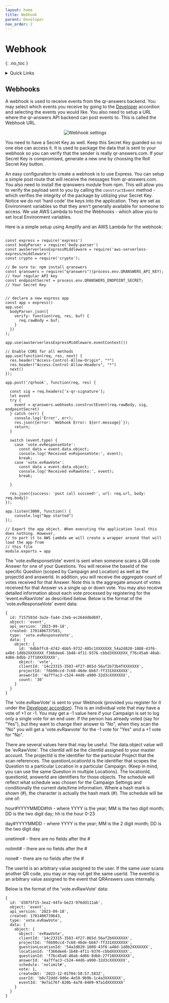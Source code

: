 ```yaml
---
layout: home
title: Webhook
parent: Developer
nav_order: 2
---
```


<div class="sticky-gotop">
<span class="inline-icon"><i class="fa-solid fa-arrow-up"></i></span>
</div>

# Webhook
{: .no_toc }

<div class="sticky-gotop">
<span class="inline-icon"><i class="fa-solid fa-arrow-up"></i></span>
</div>
<div class="sticky-right">
<details markdown="block">
  <summary>
    Quick Links
  </summary>
  {: .text-delta }
- Quick Links
{: toc}
</details>
</div>

## Webhooks
A webhook is used to receive events from the qr-answers backend.  You may select which events you receive by going to the [Developer](../menu/home_menu.html#developer) accordion and selecting the events you would like.  You also need to setup a URL where the qr-answers API backend can post events to.  This is called the Webhook URL.

  <p align="center" class="screen-shot">
  <img class="image-border-qr" alt="Webhook settings" src="../../assets/images/webhook_settings.png">
  </p>

You need to have a Secret Key as well.  Keep this Secret Key guarded so no one else can access it.  It is used to package the data that is sent to your webhook so you can verify that the sender is really qr-answers.com.   If your Secret Key is compromised, generate a new one by choosing the <span class="inline-button">Roll Secret Key</span> button.

An easy configuraiton to create a webhook is to use Express.  You can setup a simple post route that will receive the messages from qr-answers.com.  You also need to install the qranswers module from npm.  This will allow you to verify the payload sent to you by calling the ```constructEvent``` method - which verifies the integrity of the package by utilizing your Secret Key.  Notice we do not 'hard code' the keys into the application.  They are set as Environment variables so that they aren't generally available for someone to access.  We use AWS Lambda to host the Webhooks - which allow you to set local Environment variables.

Here is a simple setup using Amplify and an AWS Lambda for the webhook:

```

const express = require('express')
const bodyParser = require('body-parser')
const awsServerlessExpressMiddleware = require('aws-serverless-express/middleware')
const crypto = require('crypto');

// Be sure to: npm install qranswers
const qranswers = require("qranswers")(process.env.QRANSWERS_API_KEY);      // Your regular API key
const endpointSecret = process.env.QRANSWERS_ENDPOINT_SECRET;               // Your Secret Key


// declare a new express app
const app = express()
app.use(
  bodyParser.json({
    verify: function(req, res, buf) {
      req.rawBody = buf;
    }
  })
);

app.use(awsServerlessExpressMiddleware.eventContext())

// Enable CORS for all methods
app.use(function(req, res, next) {
  res.header("Access-Control-Allow-Origin", "*")
  res.header("Access-Control-Allow-Headers", "*")
  next()
});

app.post('/qrhook', function(req, res) {

  const sig = req.headers['x-qr-signature'];
  let event
  try {
    event = qranswers.webhooks.constructEvent(req.rawBody, sig, endpointSecret)
  } catch (err) {
    console.log('Error', err);
    res.json({error: `Webhook Error: ${err.message}`});
    return;
  }

  switch (event.type) {
    case 'vote.evResponseVote':
      const data = event.data.object;
      console.log('Received evRsponseVote:', event);
      break;
    case 'vote.evRawVote':
      const data = event.data.object;
      console.log('Received evRawVote:', event);
      break;

  }

  res.json({success: 'post call succeed!', url: req.url, body: req.body})
});

app.listen(3000, function() {
    console.log("App started")
});

// Export the app object. When executing the application local this does nothing. However,
// to port it to AWS Lambda we will create a wrapper around that will load the app from
// this file
module.exports = app

```

The 'vote.evResponseVote' event is sent when someone scans a QR code Answer for one of your Questions.  You will receive the baseId of the specific Question (scoped by Campaign and Location) as well as the projectId and answerId.  In addition, you will receive the *aggregate* count of votes received for that Answer.  Note this is the aggregate amount of votes received for that Answer vs a single up or down vote.  You may also receive detailed information about each vote processed by registering for the 'event.evRawVote' as described below. Below is the format of the 'vote.evResponseVote' event data:

```
{
  id: f157583d-3a2e-fa44-23eb-ec264dd6d697,
  object: 'event',
  api_version: '2023-09-18',
  created: 1701406737583,
  type: 'vote.evResponseVote',
  data: {
    object: {
      id: '6dbbffc8-4742-4bb5-9732-405c1XXXXXXX_54a2d820-1808-43f6-a48d-1d8b2XXXXXXX_f366dee6-1b48-4f11-9376-cbbd3XXXXXXX_f76c45a0-40ab-4d66-8dbb-27f10XXXXXXX',
      object: 'vote',
      clientId: '14c23315-3583-4f27-865d-56af2b73b4fXXXXXXX',
      projectId: 'f6b90ccd-7c68-46de-bb67-ff331XXXXXXX',
      answerId: '4a7ffac3-c524-44d6-a900-32d3cXXXXXXX',
      count: '30'
    }
  }
}
```

The 'vote.evRawVote' is sent to your Webhook (provided you register for it under the [Developer accordion](../menu/home_menu.html#webhooks)).  This is an individual vote that may have a vote of +1 or -1.  You may get a -1 value here if your Campaign is set to log only a single vote for an end user.  If the person has already voted (say for "Yes"), but they want to change their answer to "No", when they scan the "No" you will get a 'vote.evRawvote' for the -1 vote for "Yes" *and* a +1 vote for "No".  

There are several values here that may be useful.  The data.object value will be 'evRawVote'.  The clientId will be the clientId assigned to your master account.  The projectId is the identifier for the particular Project that the scan references.  The questionLocationId is the identifier that scopes the Question to a particular Location in a particular Campaign. (Keep in mind, you can use the same Question in multiple Locations}. The locationId, questionId, answerId are identifiers for those objects.  The schedule will reflect what schedule was chosen for the Campaign Settings and conditionally the current date/time information. Where a hash mark is shown (#), the character is actually the hash mark (#). The schedule will be one of:  

hour#YYYYMMDD#hh - where YYYY is the year; MM is the two digit month; DD is the two digit day; hh is the hour 0-23

day#YYYYMMDD - where YYYY is the year; MM is the 2 digit month; DD is the two digit day

onetime# - there are no fields after the #

nolimit# - there are no fields after the #

none# - there are no fields after the #

The userId is an arbitrary value assigned to the user.  If the same user scans another QR code, you may or may not get the same userId.  The eventId is an arbitrary value assigned to the event that QRAnswers uses internally.

Below is the format of the 'vote.evRawVote' data:

```
{
  id: 'd3875f15-3ea2-44fa-be23-976dd111ab',
  object: 'event',
  api_version: '2023-09-18',
  created: 1701406739643,
  type: 'vote.evRawVote',
  data: {
    object: {
      object: 'evRawVote',
      clientId: '14c23315-3583-4f27-865d-56af2bXXXXXXX',
      projectId: 'f6b90ccd-7c68-46de-bb67-ff331XXXXXXX',
      questionLocationId: '54a2d820-1808-43f6-a48d-1d8b2XXXXXXX',
      locationId: 'f366dee6-1b48-4f11-9376-cbbdXXXXXXX',
      questionId: 'f76c45a0-40ab-4d66-8dbb-27f10XXXXXXX',
      answerId: '4a7ffac3-c524-44d6-a900-32d3cXXXXXXX',
      schedule: 'nolimit#',
      vote: 1,
      createdAt: '2023-12-01T04:58:57.583Z',
      userId: 'b0c72ddd-9d6e-4e59-9b9b-1c4a3XXXXXXX',
      eventId: '9e7a176f-820b-4a78-8409-97a1dXXXXXXX'
    }
  }
}
```